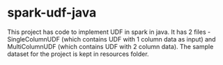 # spark-udf-java
This project has code to implement UDF in spark in java. It has 2 files - SingleColumnUDF (which contains UDF with 1 column data as input) and MultiColumnUDF (which contains UDF with 2 column data). The sample dataset for the project is kept in resources folder.

